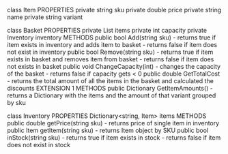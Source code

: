 class Item
    PROPERTIES
        private string sku
        private double price
        private string name
        private string variant

class Basket
    PROPERTIES
        private List<Item> items
        private int capacity
        private Inventory inventory
    METHODS
        public bool Add(string sku) - returns true if item exists in inventory and adds item to basket
                                    - returns false if item does not exist in inventory
        public bool Remove(string sku) - returns true if item exists in basket and removes item from basket
                                       - returns false if item does not exists in basket
        public void ChangeCapacity(int) - changes the capacity of the basket
                                   - returns false if capacity gets < 0
        public double GetTotalCost - returns the total amount of all the items in the basket and calculated the discounts
    EXTENSION 1 METHODS
        public Dictionary<string int> GetItemAmounts() - returns a Dictionary with the items and the amount of that variant grouped by sku

class Inventory
    PROPERTIES
        Dictionary<string, Item> items 
    METHODS
        public double getPrice(string sku) - returns price of single item in inventory
        public Item getItem(string sku) - returns Item object by SKU
        public bool inStock(string sku) - returns true if item exists in stock
                                        - returns false if item does not exist in stock
